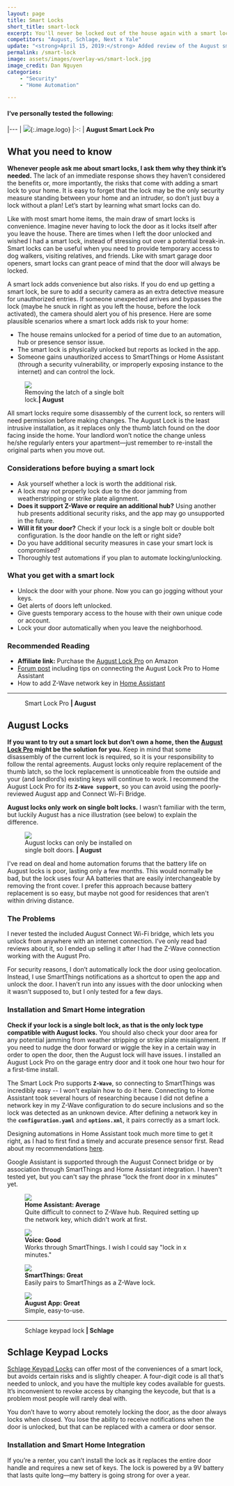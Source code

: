 ```yaml
---
layout: page
title: Smart Locks
short_title: smart-lock
excerpt: You'll never be locked out of the house again with a smart lock, unless you forget your phone. Then that's all on you.
competitors: "August, Schlage, Next x Yale"
update: "<strong>April 15, 2019:</strong> Added review of the August smart lock."
permalink: /smart-lock
image: assets/images/overlay-ws/smart-lock.jpg
image_credit: Dan Nguyen
categories: 
    - "Security"
    - "Home Automation"

---
```


<!--more-->

#### I’ve personally tested the following:

|---
| ![](assets\images\logo\august.png){:.image.logo} 
|:-:
| **August Smart Lock Pro** 

## What you need to know

**Whenever people ask me about smart locks, I ask them why they think it’s needed.** The lack of an immediate response shows they haven’t considered the benefits or, more importantly, the risks that come with adding a smart lock to your home. It is easy to forget that the lock may be the only security measure standing between your home and an intruder, so don’t just buy a lock without a plan! Let’s start by learning what smart locks can do.

Like with most smart home items, the main draw of smart locks is convenience. Imagine never having to lock the door as it locks itself after you leave the house. There are times when I left the door unlocked and wished I had a smart lock, instead of stressing out over a potential break-in. Smart locks can be useful when you need to provide temporary access to dog walkers, visiting relatives, and friends.  Like with smart garage door openers, smart locks can grant peace of mind that the door will always be locked. 

A smart lock adds convenience but also risks. If you do end up getting a smart lock, be sure to add a security camera as an extra detective measure for unauthorized entries. If someone unexpected arrives and bypasses the lock (maybe he snuck in right as you left the house, before the lock activated), the camera should alert you of his presence. Here are some plausible scenarios where a smart lock adds risk to your home:

- The house remains unlocked for a period of time due to an automation, hub or presence sensor issue.
- The smart lock is physically unlocked but reports as locked in the app. 
- Someone gains unauthorized access to SmartThings or Home Assistant (through a security vulnerability, or improperly exposing instance to the internet) and can control the lock.

<figure class="align-center" style="width: 50%;">
 <a class="image-link" href="assets\images\other\august-install.jpg" ><img src="assets\images\other\august-install.jpg" /></a>
 <figcaption>
Removing the latch of a single bolt lock.<strong>| August</strong>
 </figcaption>
</figure>
<p></p>

All smart locks require some disassembly of the current lock, so renters will need permission before making changes. The August Lock is the least intrusive installation, as it replaces only the thumb latch found on the door facing inside the home. Your landlord won’t notice the change unless he/she regularly enters your apartment—just remember to re-install the original parts when you move out.

### Considerations before buying a smart lock

<ul class="alt">
  <li>Ask yourself whether a lock is worth the additional risk.</li>
  <li>A lock may not properly lock due to the door jamming from weatherstripping or strike plate alignment. </li>
  <li><strong>Does it support Z-Wave or require an additional hub?</strong> Using another hub presents additional security risks, and the app may go unsupported in the future. </li>
  <li><strong>Will it fit your door?</strong> Check if your lock is a single bolt or double bolt configuration. Is the door handle on the left or right side?</li>
  <li>Do you have additional security measures in case your smart lock is compromised?</li>
  <li>Thoroughly test automations if you plan to automate locking/unlocking.</li>
</ul>

### What you get with a smart lock

<ul class="alt">
  <li>Unlock the door with your phone. Now you can go jogging without your keys.</li>
  <li>Get alerts of doors left unlocked.</li>
  <li>Give guests temporary access to the house with their own unique code or account.</li>
  <li>Lock your door automatically when you leave the neighborhood.</li>
</ul>

### Recommended Reading

<ul class="alt">
  <li><strong>Affiliate link:</strong> Purchase the <a href="https://amzn.to/2WRHjjX">August Lock Pro</a> on Amazon</li>
  <li><a href="https://community.home-assistant.io/t/august-smart-lock-pro-zwave/28654/42">Forum post</a> including tips on connecting the August Lock Pro to Home Assistant</li>
  <li>How to add Z-Wave network key in <a href="https://www.home-assistant.io/docs/z-wave/adding/">Home Assistant</a></li>
</ul>

<!-- Product Review section -->
<hr class="major" />

<figure class="align-left">
       <img src="assets\images\product-photo\august.jpg" alt=""/>
       <figcaption>
         Smart Lock Pro <strong>|  August</strong>
       </figcaption>
</figure>

## August Locks

**If you want to try out a smart lock but don’t own a home, then the [August Lock Pro](https://amzn.to/2WRHjjX) might be the solution for you.** Keep in mind that some disassembly of the current lock is required, so it is your responsibility to follow the rental agreements. August locks only require replacement of the thumb latch, so the lock replacement is unnoticeable from the outside and your (and landlord’s) existing keys will continue to work. I recommend the August Lock Pro for its **``Z-Wave support``**, so you can avoid using the poorly-reviewed August app and Connect Wi-Fi Bridge.

**August locks only work on single bolt locks.** I wasn’t familiar with the term, but luckily August has a nice illustration (see below) to explain the difference.

<figure class="align-center" style="width: 50%;">
 <a class="image-link" href="assets\images\other\august-compatibility.png" ><img src="assets\images\other\august-compatibility.png" /></a>
 <figcaption>
August locks can only be installed on single bolt doors. <strong>| August</strong>
 </figcaption>
</figure>

I've read on deal and home automation forums that the battery life on August locks is poor, lasting only a few months. This would normally be bad, but the lock uses four AA batteries that are easily interchangeable by removing the front cover. I prefer this approach because battery replacement is so easy, but maybe not good for residences that aren't within driving distance.

### The Problems

I never tested the included August Connect Wi-Fi bridge, which lets you unlock from anywhere with an internet connection.  I’ve only read bad reviews about it, so I ended up selling it after I had the Z-Wave connection working with the August Pro. 

For security reasons, I don’t automatically lock the door using geolocation. Instead, I use SmartThings notifications as a shortcut to open the app and unlock the door. I haven’t run into any issues with the door unlocking when it wasn’t supposed to, but I only tested for a few days. 

### Installation and Smart Home integration

**Check if your lock is a single bolt lock, as that is the only lock type compatible with August locks.** You should also check your door area for any potential jamming from weather stripping or strike plate misalignment. If you need to nudge the door forward or wiggle the key in a certain way in order to open the door, then the August lock will have issues. I installed an August Lock Pro on the garage entry door and it took one hour two hour for a first-time install. 

The Smart Lock Pro supports **``Z-Wave``**, so connecting to SmartThings was incredibly easy -- I won't explain how to do it here. Connecting to Home Assistant took several hours of researching because I did not define a network key in my Z-Wave configuration to do secure inclusions and so the lock was detected as an unknown device. After defining a network key in the **``configuration.yaml``** and **``options.xml``**, it pairs correctly as a smart lock.

Designing automations in Home Assistant took much more time to get it right, as I had to first find a timely and accurate presence sensor first. Read about my recommendations [here](presence-sensor.html).

Google Assistant is supported through the August Connect bridge or by association through SmartThings and Home Assistant integration. I haven't tested yet, but you can't say the phrase “lock the front door in x minutes” yet.


<div class="row">
	<!-- Break -->
	<div class="6u 12u$(medium)">
	  <figure class="fourthtest">
        <img src="assets/images/integrations/august-lock-ha.png" />
        <figcaption>
          <strong>Home Assistant: Average</strong><br>Quite difficult to connect to Z-Wave hub. Required setting up the network key, which didn't work at first. 
        </figcaption>
      </figure>
	</div>
	<div class="6u 12u$(medium)">
      <figure class="fourthtest">
       <img src="assets/images/integrations/google-home.png" />
       <figcaption>
			<strong>Voice: Good</strong><br>Works through SmartThings. I wish I could say "lock in x minutes."
       </figcaption>
      </figure>
    </div>
</div>

<div class="row">
	<!-- Break -->
	<div class="6u 12u$(medium)">
      <figure class="fourthtest">
      <img src="assets/images/integrations/na.png"  />
      <figcaption>
        <strong>SmartThings: Great</strong><br> Easily pairs to SmartThings as a Z-Wave lock.
      </figcaption>
      </figure>
	</div>
	<div class="6u 12u$(medium)">
      <figure class="fourthtest">
       <img src="assets/images/integrations/august-app.png"  />
       <figcaption>
         <strong>August App: Great</strong><br>Simple, easy-to-use.
       </figcaption>
      </figure>
	</div>
</div>

<p></p>

<!-- Product Review section -->
<hr class="minor" />

<figure class="align-left">
       <img src="assets\images\product-photo\schlage-keypad.jpg" alt=""/>
       <figcaption>
         Schlage keypad lock <strong>|  Schlage</strong>
       </figcaption>
</figure>

## Schlage Keypad Locks

[Schlage Keypad Locks](https://amzn.to/2IURotF) can offer most of the conveniences of a smart lock, but avoids certain risks and is slightly cheaper. A four-digit code is all that’s needed to unlock, and you have the multiple key codes available for guests. It’s inconvenient to revoke access by changing the keycode, but that is a problem most people will rarely deal with.

You don’t have to worry about remotely locking the door, as the door always locks when closed. You lose the ability to receive notifications when the door is unlocked, but that can be replaced with a camera or door sensor.

### Installation and Smart Home Integration

If you’re a renter, you can’t install the lock as it replaces the entire door handle and requires a new set of keys.  The lock is powered by a 9V battery that lasts quite long—my battery is going strong for over a year.
